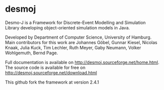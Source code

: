 desmoj
======

Desmo-J is a Framework for Discrete-Event Modelling and Simulation Library developing object-oriented simulation models in Java.

Developed by Department of Computer Science, University of Hamburg. Main contributors for this work are Johannes Göbel, Gunnar Kiesel, Nicolas Knaak, Julia Kuck, Tim Lechler, Ruth Meyer, Gaby Neumann, Volker Wohlgemuth, Bernd Page.

Full documentation is available on http://desmoj.sourceforge.net/home.html. 
The source code is available for free on http://desmoj.sourceforge.net/download.html

This github fork the framework at version 2.4.1
